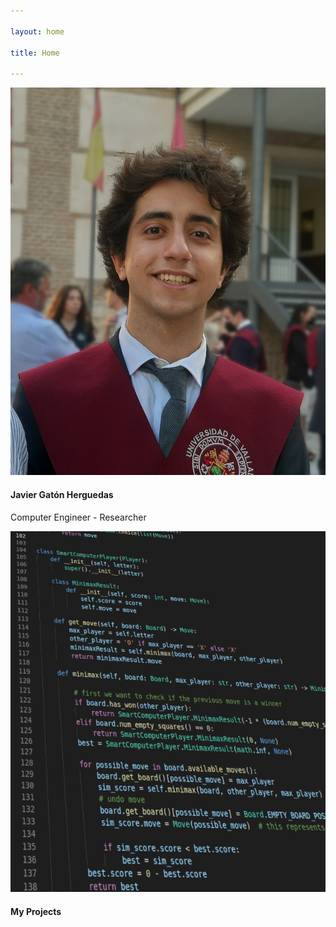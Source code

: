 ```yaml
---

layout: home

title: Home

---
```


<div class="row">
  <div class="col-sm my-3">
    <div class="card tarjeta p-2">
      <img src="/img/graduation_small.jpg" class="card-img" alt="Portrait photography of Javier Gaton at his College Graduation">
      <div class="card-img-overlay d-flex align-items-start flex-column gradient-primary text-white">
        <div class="mt-auto p-3">
          <h4 class="card-title">Javier Gatón Herguedas</h4>
          <p class="card-text p-2">Computer Engineer - Researcher</p>
        </div>
      </div>
      <a class="card-block stretched-link text-decoration-none" href="about"></a>
    </div>
  </div>
  <div class="col-sm my-3">
    <div class="card tarjeta p-2">
      <img src="/img/code_screenshot.png" class="card-img h-100" alt="Code screenshot">
      <div class="card-img-overlay d-flex align-items-start flex-column gradient-primary text-white">
        <div class="mt-auto p-3">
          <h4 class="card-title"><nobr>My Projects</nobr></h4>
        </div>
      </div>
      <a class="card-block stretched-link text-decoration-none" href="projects"></a>
    </div>
  </div>
</div>
